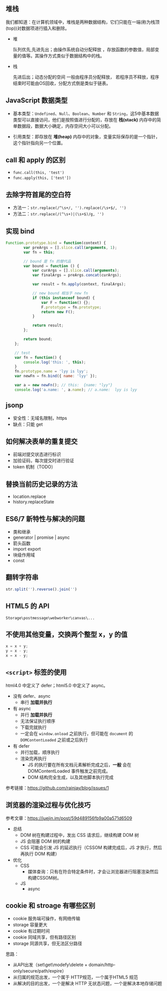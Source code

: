 ## 堆栈

我们都知道：在计算机领域中，堆栈是两种数据结构，它们只能在一端(称为栈顶(top))对数据项进行插入和删除。

+   堆
    
    队列优先,先进先出；由操作系统自动分配释放 ，存放函数的参数值，局部变量的值等。其操作方式类似于数据结构中的栈。

+   栈
    
    先进后出；动态分配的空间 一般由程序员分配释放， 若程序员不释放，程序结束时可能由OS回收，分配方式倒是类似于链表。

## JavaScript 数据类型

+   基本类型：`Undefined`、`Null`、`Boolean`、`Number` 和 `String`，这5中基本数据类型可以直接访问，他们是按照值进行分配的，存放在 **栈(stack)** 内存中的简单数据段，数据大小确定，内存空间大小可以分配。 

+   引用类型：即存放在 **堆(heap)** 内存中的对象，变量实际保存的是一个指针，这个指针指向另一个位置。

## call 和 apply 的区别

+   `func.call(this, 'test')`
+   `func.apply(this, ['test'])`

## 去除字符首尾的空白符

+   方法一：`str.replace(/^\s+/, '').replace(/\s+$/, '')`
+   方法二：`str.replace(/(^\s+)|(\s+$)/g, '')`

## 实现 bind

```js
Function.prototype.bind = function(context) {
        var preArgs = [].slice.call(arguments, 1);
        var fn = this;

        // bound 是 fn 的替代品
        var bound = function () {
            var curArgs = [].slice.call(arguments);
            var finalArgs = preArgs.concat(curArgs);

            var result = fn.apply(context, finalArgs);

            // new bound 相当于 new fn
            if (this instanceof bound) {
                var F = function() {};
                F.prototype = fn.prototype;
                return new F();
            }

            return result;
        };

        return bound;
    };

    // test
    var fn = function() {
        console.log('this: ', this);
    }
    fn.prototype.name = 'lyy is lyy';
    var newFn = fn.bind({ name: 'lyy' });

    var a = new newFn(); // this:  {name: "lyy"}
    console.log('a.name: ', a.name); // a.name:  lyy is lyy
```

## jsonp

+   安全性：无域名限制，https
+   缺点：只能 get

## 如何解决表单的重复提交

+   前端对提交状态进行标识
+   加验证码，每次提交时进行验证
+   token 机制（TODO）

## 替换当前历史记录的方法

+   location.replace
+   history.replaceState

## ES6/7 新特性与解决的问题

+   类和继承
+   generator | promise | async
+   箭头函数
+   import export
+   块级作用域
+   const

## 翻转字符串

```js
str.split('').reverse().join('')
```

## HTML5 的 API

`Storage\postmessage\webworker\canvas\...`

## 不使用其他变量，交换两个整型 x，y 的值

```js
x = x + y;
y = x - y;
x = x - y;
```

## `<script>` 标签的使用

html4.0 中定义了 defer；html5.0 中定义了 async。

+   没有 defer、async
    +   串行 **加载并执行**
+   有 async
    +   并行 **加载并执行**
    +   无法保证执行顺序
    +   下载完就执行
    +   一定会在 `window.onload` 之前执行，但可能在 `document` 的 `DOMContentLoaded` 之前或之后执行
+   有 defer
    +   并行加载，顺序执行
    +   渲染完再执行
        +   JS 的执行要在所有文档元素解析完成之后，**一般** 会在DOMContentLoaded 事件触发之前完成。
        +   DOM 结构完全生成，以及其他脚本执行完成

参考链接：https://github.com/rainjay/blog/issues/1

## 浏览器的渲染过程与优化技巧

参考文章：https://juejin.im/post/59d489156fb9a00a571d6509

+   总结
    +   DOM 树在构建过程中，发出 CSS 请求后，继续构建 DOM 树
    +   JS 会阻塞 DOM 树的构建
    +   CSS 可能会引发 JS 的延迟执行（CSSOM 构建完成后，JS 才执行，然后再执行 DOM 构建）
+   优化
    +   CSS
        +   媒体查询：只有在符合特定条件时，才会让浏览器进行阻塞渲染然后构建CSSOM树。
    +   JS
        +   async

## cookie 和 stroage 有哪些区别

+   cookie 服务端可操作，有网络传输
+   storage 容量更大
+   cookie 有过期时间
+   cookie 同域共享，但有路径区别
+   storage 同源共享，但无法区分路径

思路：

+   从API出发（set\get\modefy\delete + domain/http-only/secure/path/expire）
+   从归属的规范出发，一个属于 HTTP规范，一个属于HTML5 规范
+   从解决的目的出发，一个是解决 HTTP 无状态问题，一个是解决本地存储问题